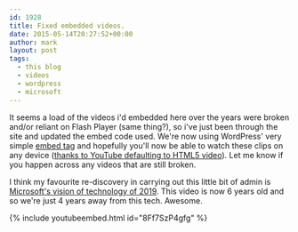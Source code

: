 ```yaml
---
id: 1928
title: Fixed embedded videos.
date: 2015-05-14T20:27:52+00:00
author: mark
layout: post
tags:
  - this blog
  - videos
  - wordpress
  - microsoft
---
```

It seems a load of the videos i'd embedded here over the years were broken and/or reliant on Flash Player (same thing?), so i've just been through the site and updated the embed code used. We're now using WordPress' very simple [embed tag](http://codex.wordpress.org/Embeds) and hopefully you'll now be able to watch these clips on any device ([thanks to YouTube defaulting to HTML5 video](http://youtube-eng.blogspot.jp/2015/01/youtube-now-defaults-to-html5_27.html)). Let me know if you happen across any videos that are still broken.

I think my favourite re-discovery in carrying out this little bit of admin is [Microsoft's vision of technology of 2019](http://www.sallonoroff.co.uk/blog/2009/03/ten-years-time/). This video is now 6 years old and so we're just 4 years away from this tech. Awesome.

{% include youtubeembed.html id="8Ff7SzP4gfg" %}
